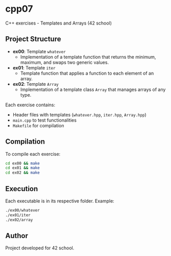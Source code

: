 # cpp07

C++ exercises - Templates and Arrays (42 school)

## Project Structure

- **ex00**: Template `whatever`
  - Implementation of a template function that returns the minimum, maximum, and swaps two generic values.
- **ex01**: Template `iter`
  - Template function that applies a function to each element of an array.
- **ex02**: Template `Array`
  - Implementation of a template class `Array` that manages arrays of any type.

Each exercise contains:
- Header files with templates (`whatever.hpp`, `iter.hpp`, `Array.hpp`)
- `main.cpp` to test functionalities
- `Makefile` for compilation

## Compilation

To compile each exercise:

```sh
cd ex00 && make
cd ex01 && make
cd ex02 && make
```

## Execution

Each executable is in its respective folder. Example:

```sh
./ex00/whatever
./ex01/iter
./ex02/array
```

## Author
Project developed for 42 school.
